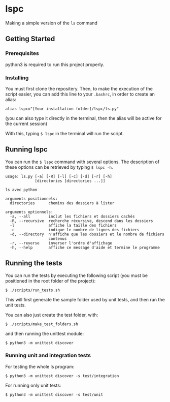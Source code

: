 <!--
Readme template taken from
https://gist.github.com/PurpleBooth/109311bb0361f32d87a2
-->

# lspc

Making a simple version of the ```ls``` command

## Getting Started

### Prerequisites

python3 is required to run this project properly.

### Installing

You must first clone the repositery.
Then, to make the execution of the script easier, you can add this line to your ```.bashrc```, in order to create an alias:

```
alias lspc="[Your installation folder]/lspc/ls.py"
```

(you can also type it directly in the terminal, then the alias will be active for the current session)

With this, typing ```$ lspc``` in the terminal will run the script.


## Running lspc

You can run the ```$ lspc``` command with several options. The description of these options can be retrieved by typing ```$ lspc -h```.

```
usage: ls.py [-a] [-R] [-l] [-c] [-d] [-r] [-h]
             [directories [directories ...]]

ls avec python

arguments positionnels:
  directories      chemins des dossiers à lister

arguments optionnels:
  -a, --all        inclut les fichiers et dossiers cachés
  -R, --recursive  recherche récursive, descend dans les dossiers
  -l               affiche la taille des fichiers
  -c               indique le nombre de lignes des fichiers
  -d, --directory  n'affiche que les dossiers et le nombre de fichiers
                   contenus
  -r, --reverse    inverser l'ordre d'affichage
  -h, --help       affiche ce message d'aide et termine le programme

```


## Running the tests

You can run the tests by executing the following script (you must be positioned in the root folder of the project): 

```
$ ./scripts/run_tests.sh
```

This will first generate the sample folder used by unit tests, and then run the unit tests.

You can also just create the test folder, with:

```
$ ./scripts/make_test_folders.sh
```

and then running the unittest module:

```
$ python3 -m unittest discover
```


### Running unit and integration tests

For testing the whole ls program:

```
$ python3 -m unittest discover -s test/integration
```

For running only unit tests:

```
$ python3 -m unittest discover -s test/unit
```

